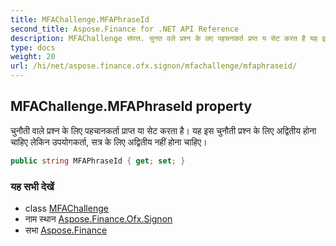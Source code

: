 ```yaml
---
title: MFAChallenge.MFAPhraseId
second_title: Aspose.Finance for .NET API Reference
description: MFAChallenge संपत्त. चुनत वले प्रश्न के लए पहचनकर्त प्रप्त य सेट करत है यह इस चुनत प्रश्न के लए अद्वतय हन चहए लेकन उपयगकर्त सत्र के लए अद्वतय नहं हन चहए
type: docs
weight: 20
url: /hi/net/aspose.finance.ofx.signon/mfachallenge/mfaphraseid/
---
```

## MFAChallenge.MFAPhraseId property

चुनौती वाले प्रश्न के लिए पहचानकर्ता प्राप्त या सेट करता है। यह इस चुनौती प्रश्न के लिए अद्वितीय होना चाहिए लेकिन उपयोगकर्ता, सत्र के लिए अद्वितीय नहीं होना चाहिए।

```csharp
public string MFAPhraseId { get; set; }
```

### यह सभी देखें

* class [MFAChallenge](../)
* नाम स्थान [Aspose.Finance.Ofx.Signon](../../mfachallenge/)
* सभा [Aspose.Finance](../../../)


